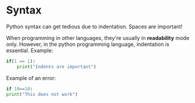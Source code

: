 #  Syntax
Python syntax can get tedious due to indentation. Spaces are important!

When programming in other languages, they're usually in **readability** mode only. However, in the python programming language, indentation is essential.
Example:
```py
if(1 == 1):
    print("Indents are important")
```
Example of an error:
```py
if 10==10:
print("This does not work")
```
